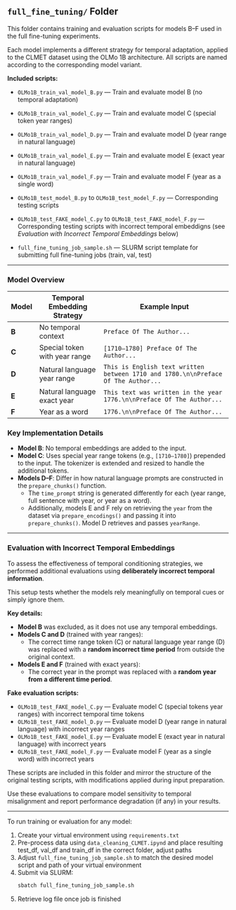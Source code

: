 ## `full_fine_tuning/` Folder

This folder contains training and evaluation scripts for models B–F used in the full fine-tuning experiments.

Each model implements a different strategy for temporal adaptation, applied to the CLMET dataset using the OLMo 1B architecture. All scripts are named according to the corresponding model variant.

**Included scripts:**

- `OLMo1B_train_val_model_B.py` — Train and evaluate model B (no temporal adaptation)  
- `OLMo1B_train_val_model_C.py` — Train and evaluate model C (special token year ranges)  
- `OLMo1B_train_val_model_D.py` — Train and evaluate model D (year range in natural language)  
- `OLMo1B_train_val_model_E.py` — Train and evaluate model E (exact year in natural language)  
- `OLMo1B_train_val_model_F.py` — Train and evaluate model F (year as a single word)  

- `OLMo1B_test_model_B.py` to `OLMo1B_test_model_F.py` — Corresponding testing scripts
- `OLMo1B_test_FAKE_model_C.py` to `OLMo1B_test_FAKE_model_F.py` — Corresponding testing scripts with incorrect temporal embeddigns (see *Evaluation with Incorrect Temporal Embeddings* below)
- `full_fine_tuning_job_sample.sh` — SLURM script template for submitting full fine-tuning jobs (train, val, test)

---

### Model Overview

| Model | Temporal Embedding Strategy | Example Input |
|-------|------------------------------|----------------|
| **B** | No temporal context | `Preface Of The Author...` |
| **C** | Special token with year range | `[1710–1780] Preface Of The Author...` |
| **D** | Natural language year range | `This is English text written between 1710 and 1780.\n\nPreface Of The Author...` |
| **E** | Natural language exact year | `This text was written in the year 1776.\n\nPreface Of The Author...` |
| **F** | Year as a word | `1776.\n\nPreface Of The Author...` |

### Key Implementation Details

- **Model B**: No temporal embeddings are added to the input.
- **Model C**: Uses special year range tokens (e.g., `[1710–1780]`) prepended to the input. The tokenizer is extended and resized to handle the additional tokens.
- **Models D–F**: Differ in how natural language prompts are constructed in the `prepare_chunks()` function.
  - The `time_prompt` string is generated differently for each (year range, full sentence with year, or year as a word).
  - Additionally, models E and F rely on retrieving the `year` from the dataset via `prepare_encodings()` and passing it into `prepare_chunks()`. Model D retrieves and passes `yearRange`.


---

### Evaluation with Incorrect Temporal Embeddings

To assess the effectiveness of temporal conditioning strategies, we performed additional evaluations using **deliberately incorrect temporal information**.

This setup tests whether the models rely meaningfully on temporal cues or simply ignore them.

**Key details:**

- **Model B** was excluded, as it does not use any temporal embeddings.
- **Models C and D** (trained with year ranges):
  - The correct time range token (C) or natural language year range (D) was replaced with a **random incorrect time period** from outside the original context.
- **Models E and F** (trained with exact years):
  - The correct year in the prompt was replaced with a **random year from a different time period**.

**Fake evaluation scripts:**

- `OLMo1B_test_FAKE_model_C.py`  — Evaluate model C (special tokens year ranges)  with incorrect temporal time tokens
- `OLMo1B_test_FAKE_model_D.py`  — Evaluate model D (year range in natural language)  with incorrect year ranges
- `OLMo1B_test_FAKE_model_E.py`  — Evaluate model E (exact year in natural language)  with incorrect years
- `OLMo1B_test_FAKE_model_F.py`  — Evaluate model F (year as a single word)  with incorrect years


These scripts are included in this folder and mirror the structure of the original testing scripts, with modifications applied during input preparation.

Use these evaluations to compare model sensitivity to temporal misalignment and report performance degradation (if any) in your results.

---


To run training or evaluation for any model:

1. Create your virtual environment using `requirements.txt`
2. Pre-process data using `data_cleaning_CLMET.ipynd` and place resulting test_df, val_df and train_df in the correct folder, adjust paths
3. Adjust `full_fine_tuning_job_sample.sh` to match the desired model script and path of your virtual environment
4. Submit via SLURM:  
   ```bash
   sbatch full_fine_tuning_job_sample.sh
5. Retrieve log file once job is finished
